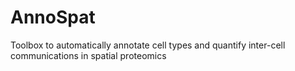 # AnnoSpat
Toolbox to automatically annotate cell types and quantify inter-cell communications in spatial proteomics
